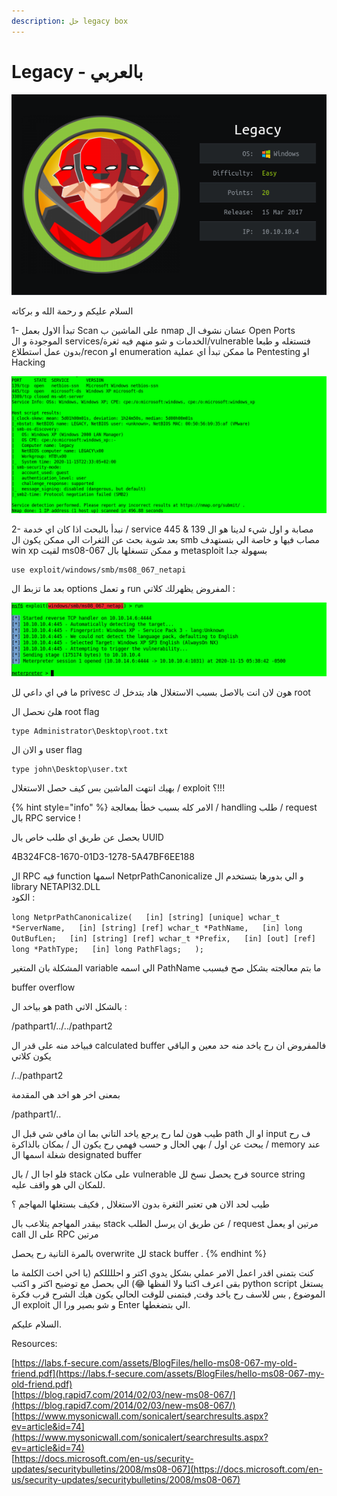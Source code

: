 ```yaml
---
description: حل legacy box
---
```


# Legacy - بالعربي

![](../.gitbook/assets/image%20%2824%29.png)

  
  
السلام عليكم و رحمة الله و بركاته  
  
1- تبدأ الاول بعمل Scan على الماشين ب nmap عشان نشوف ال Open Ports الموجودة و ال services/الخدمات و شو منهم فيه ثغرة/vulnerable فتستغله و طبعا بدون عمل استطلاع/recon او enumeration ما ممكن تبدأ اي عملية Pentesting او Hacking  


![](../.gitbook/assets/image%20%2841%29.png)

2- نبدأ بالبحث اذا كان اي خدمة / service مصابة و اول شيء لدينا هو ال 139 & 445   
بعد شوية بحث عن الثغرات الي ممكن يكون ال smb مصاب فيها و خاصة الي بتستهدف win xp لقيت ms08-067 و ممكن تتسغلها بال metasploit  بسهولة جدا  
  


```text
use exploit/windows/smb/ms08_067_netapi
```

بعد ما تزبط ال options و تعمل run المفروض يظهرلك كلاتي : 

![](../.gitbook/assets/image%20%2829%29.png)

ما في اي داعي لل privesc هون لان انت بالاصل بسبب الاستغلال هاد بتدخل ك root 

هلئ نحصل ال root flag 

```text
type Administrator\Desktop\root.txt
```

و الان ال user flag

```text
type john\Desktop\user.txt
```

بهيك انتهت الماشين بس كيف حصل الاستغلال / exploit ؟!!!

{% hint style="info" %}
الامر كله بسبب خطأ بمعالجة / handling طلب / request بال RPC service !

بحصل عن طريق اي طلب خاص بال UUID 

4B324FC8-1670-01D3-1278-5A47BF6EE188

ال RPC فيه function اسمها NetprPathCanonicalize و الي بدورها بتستخدم ال library NETAPI32.DLL  
الكود :

`long NetprPathCanonicalize(  
[in] [string] [unique] wchar_t *ServerName,  
[in] [string] [ref] wchar_t *PathName,  
[in] long OutBufLen;  
[in] [string] [ref] wchar_t *Prefix,  
[in] [out] [ref] long *PathType;  
[in] long PathFlags;  
);`

المشكلة بان المتغير variable الي اسمه PathName ما بتم معالجته بشكل صح فبسبب 

buffer overflow

 هو بياخد  ال path بالشكل الاتي : 

/pathpart1/../../pathpart2

فبياخد منه على قدر ال calculated buffer فالمفروض ان رح ياخد منه حد معين و الباقي يكون كلاتي

/../pathpart2

بمعنى اخر هو اخد هي المقدمة

/pathpart1/..

طيب هون لما رح يرجع ياخد التاني بما ان مافي شي قبل ال path او ال input ف رح يبحث عن اول /  بهي الحال و حسب فهمي رح يكون ال / بمكان بالذاكرة / memory عند شغلة اسمها ال designated buffer 

فلو اجا ال / بال stack على مكان vulnerable  فرح يحصل نسخ لل source string للمكان الي هو واقف عليه.

طيب لحد الان هي تعتبر الثغرة بدون الاستغلال , فكيف بستغلها المهاجم ؟ 

بيقدر المهاجم يتلاعب بال stack عن طريق ان يرسل الطلب / request  مرتين او يعمل call على ال RPC مرتين 

بالمرة التانية رح يحصل overwrite لل stack buffer . 
{% endhint %}

كنت بتمنى اقدر اعمل الامر عملي بشكل يدوي اكتر و احللللكم \(يا اخي اخت الكلمة ما بقى اعرف اكتبا ولا الفظها 😂\) الي بحصل مع توضيح اكتر و اكتب python script يستغل الموضوع , بس للاسف رح ياخد وقت, فبتمنى للوقت الحالي يكون هيك الشرح قرب فكرة ال exploit و شو بصير ورا ال Enter الي بتضغطها.

السلام عليكم.

Resources:

[https://labs.f-secure.com/assets/BlogFiles/hello-ms08-067-my-old-friend.pdf](https://labs.f-secure.com/assets/BlogFiles/hello-ms08-067-my-old-friend.pdf)  
[https://blog.rapid7.com/2014/02/03/new-ms08-067/](https://blog.rapid7.com/2014/02/03/new-ms08-067/)  
[https://www.mysonicwall.com/sonicalert/searchresults.aspx?ev=article&id=74](https://www.mysonicwall.com/sonicalert/searchresults.aspx?ev=article&id=74)  
[https://docs.microsoft.com/en-us/security-updates/securitybulletins/2008/ms08-067](https://docs.microsoft.com/en-us/security-updates/securitybulletins/2008/ms08-067)



